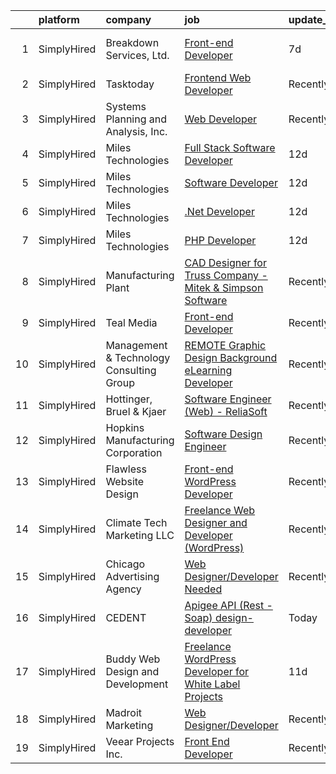 

|    | platform    | company                                  | job                                                                                                                                                                    | update_time   | location                        |
|---:|:------------|:-----------------------------------------|:-----------------------------------------------------------------------------------------------------------------------------------------------------------------------|:--------------|:--------------------------------|
|  1 | SimplyHired | Breakdown Services, Ltd.                 | [Front-end Developer](https://www.simplyhired.com/job/Vl1ZGGP3SvkJovv9GBvTxeOTBTHF30tFBX-mH5iaxPLVx7VfAmbZng?q=design+developer)                                       | 7d            | Los Angeles, CA                 |
|  2 | SimplyHired | Tasktoday                                | [Frontend Web Developer](https://www.simplyhired.com/job/j80AtxDeaTXwrm11xK3Ow_VD-6tONwf-DqHVpoXtz5dTyRKd2Ag3YQ?q=design+developer)                                    | Recently      | Newark, CA                      |
|  3 | SimplyHired | Systems Planning and Analysis, Inc.      | [Web Developer](https://www.simplyhired.com/job/HZdrie8-QQMtObTMnS9antaqi0YYoiwGjUa9WnyBLoLeFO602KCWoA?q=design+developer)                                             | Recently      | Norfolk, VA                     |
|  4 | SimplyHired | Miles Technologies                       | [Full Stack Software Developer](https://www.simplyhired.com/job/yFQ5HWBtkoxIUhozCtol0pHag4rwByXEsTi6NRwTFj-b5e7vj1FIWg?q=design+developer)                             | 12d           | Remote                          |
|  5 | SimplyHired | Miles Technologies                       | [Software Developer](https://www.simplyhired.com/job/9rt0L0BcffuQgXprszr7bRPta6AhCatJJRuktU3et15FUjCzliP_4A?q=design+developer)                                        | 12d           | Remote                          |
|  6 | SimplyHired | Miles Technologies                       | [.Net Developer](https://www.simplyhired.com/job/EZmL6tynND72OFYM8miQMdMwMIqmVQBIP-7zQW4Api_i6ZxeQPOw-A?q=design+developer)                                            | 12d           | Remote                          |
|  7 | SimplyHired | Miles Technologies                       | [PHP Developer](https://www.simplyhired.com/job/AHqoyw9D9CMqp2l11_eiXxsk2eIl_UDxsrgb44_E3e3b4I2CB1X1Sw?q=design+developer)                                             | 12d           | Remote                          |
|  8 | SimplyHired | Manufacturing Plant                      | [CAD Designer for Truss Company - Mitek & Simpson Software](https://www.simplyhired.com/job/Si0P3Lb7aY6oFpNVjs3JpE_XCDoesr7o0UUlZRqYW0U7jgGYJ4p_uA?q=design+developer) | Recently      | Fort Pierce, FL                 |
|  9 | SimplyHired | Teal Media                               | [Front-end Developer](https://www.simplyhired.com/job/eoiax8gkeytvfJAaJdqjhTtz9NYnqJzAXOBVeeN4BO-_RDtzlfNs0g?q=design+developer)                                       | Recently      | Remote                          |
| 10 | SimplyHired | Management & Technology Consulting Group | [REMOTE Graphic Design Background eLearning Developer](https://www.simplyhired.com/job/HUA8Zcv0-fGxz82tZYcFQjUpvhhs2kGit9hE6OxuDlZRC_kw1Te7xQ?q=design+developer)      | Recently      | San Francisco, CA +24 locations |
| 11 | SimplyHired | Hottinger, Bruel & Kjaer                 | [Software Engineer (Web) - ReliaSoft](https://www.simplyhired.com/job/ufvPy-2vl7csrDH7U-nTASOFHKR4lXiar6-j76dc2Yw0fkcdrwfyJQ?q=design+developer)                       | Recently      | Tucson, AZ                      |
| 12 | SimplyHired | Hopkins Manufacturing Corporation        | [Software Design Engineer](https://www.simplyhired.com/job/qY8slYaw9wD2ocnPC4HaJoxOS535kfd1g9te5vVup0OD4IWDFxIROg?q=design+developer)                                  | Recently      | Emporia, KS                     |
| 13 | SimplyHired | Flawless Website Design                  | [Front-end WordPress Developer](https://www.simplyhired.com/job/DdZZHBHCg9USkbFSXHwzDS6v0oSc1aPdrdHZNkgE_YjYVl1E_6JKOg?q=design+developer)                             | Recently      | Remote                          |
| 14 | SimplyHired | Climate Tech Marketing LLC               | [Freelance Web Designer and Developer (WordPress)](https://www.simplyhired.com/job/S_9EoZ8wLXhSScJU2itoPn5Mue1LWSwTjpycuMtZ41y8I2Bx_hlO3A?q=design+developer)          | Recently      | Remote                          |
| 15 | SimplyHired | Chicago Advertising Agency               | [Web Designer/Developer Needed](https://www.simplyhired.com/job/3WomrldDVp_gZau2C1LngZoA36zG91ldOR1uxfIywCG-c5eoqglKUw?q=design+developer)                             | Recently      | Remote                          |
| 16 | SimplyHired | CEDENT                                   | [Apigee API (Rest -Soap) design-developer](https://www.simplyhired.com/job/KrSb99jsePgpjNAUdjrgXmevxuCjR5ub7IQ3t_2H-gjLfmn5yl22ow?q=design+developer)                  | Today         | Phoenix, AZ                     |
| 17 | SimplyHired | Buddy Web Design and Development         | [Freelance WordPress Developer for White Label Projects](https://www.simplyhired.com/job/wdy7t5Eefr4_L_Qxz1PU2lyLbw8xf8i7xtsEinkzn8V5WV59XX1_ww?q=design+developer)    | 11d           | Remote                          |
| 18 | SimplyHired | Madroit Marketing                        | [Web Designer/Developer](https://www.simplyhired.com/job/2ECCZKv_yRidqYSoG3u4dtl6EIssDNlefGaCRzsDoIHb3JnxZOP6Lw?q=design+developer)                                    | Recently      | Remote                          |
| 19 | SimplyHired | Veear Projects Inc.                      | [Front End Developer](https://www.simplyhired.com/job/0fKvwWPncH_-_Cv2HDSV4br8t9hY5vxtx4oBr8z_7X414PBLVN_nnA?q=design+developer)                                       | Recently      | Remote                          |